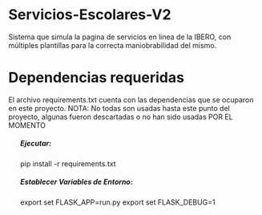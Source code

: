 # Servicios-Escolares-V2
Sistema que simula la pagina de servicios en linea de la IBERO, con múltiples plantillas para la correcta maniobrabilidad del mismo.

<h1>Dependencias requeridas</h1>
El archivo requirements.txt cuenta con las dependencias que se ocuparon en este proyecto.
NOTA: No todas son usadas hasta este punto del proyecto, algunas fueron descartadas o no han sido usadas POR EL MOMENTO

<ul>
    <h5>Ejecutar:</h5>
    <h7>pip install -r requirements.txt</h7>
    <h5>Establecer Variables de Entorno:</h5>
    <h7>export set FLASK_APP=run.py</h7>
<h7>export set FLASK_DEBUG=1</h7>
</ul>
